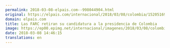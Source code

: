 ```yaml
---
permalink: 2018-03-08-elpais.com--998044904.html
original: https://elpais.com/internacional/2018/03/08/colombia/1520516996_090050.html#?ref=rss&format=simple&link=link
domain: elpais.com
title: Las FARC retiran su candidatura a la presidencia de Colombia
image: https://ep00.epimg.net/internacional/imagenes/2018/03/08/colombia/1520516996_090050_1520518800_rrss_normal.jpg
date: 2018-03-08 14:46:15
translations: en
---
```



